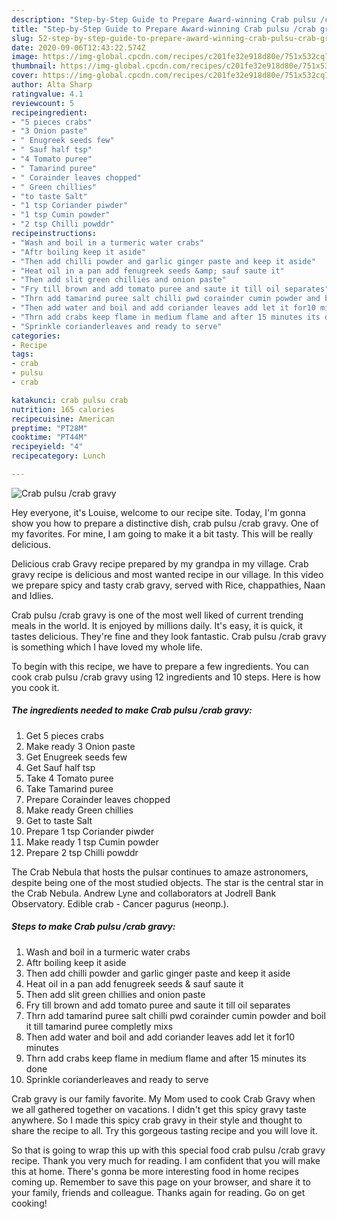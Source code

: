 ```yaml
---
description: "Step-by-Step Guide to Prepare Award-winning Crab pulsu /crab gravy"
title: "Step-by-Step Guide to Prepare Award-winning Crab pulsu /crab gravy"
slug: 52-step-by-step-guide-to-prepare-award-winning-crab-pulsu-crab-gravy
date: 2020-09-06T12:43:22.574Z
image: https://img-global.cpcdn.com/recipes/c201fe32e918d80e/751x532cq70/crab-pulsu-crab-gravy-recipe-main-photo.jpg
thumbnail: https://img-global.cpcdn.com/recipes/c201fe32e918d80e/751x532cq70/crab-pulsu-crab-gravy-recipe-main-photo.jpg
cover: https://img-global.cpcdn.com/recipes/c201fe32e918d80e/751x532cq70/crab-pulsu-crab-gravy-recipe-main-photo.jpg
author: Alta Sharp
ratingvalue: 4.1
reviewcount: 5
recipeingredient:
- "5 pieces crabs"
- "3 Onion paste"
- " Enugreek seeds few"
- " Sauf half tsp"
- "4 Tomato puree"
- " Tamarind puree"
- " Corainder leaves chopped"
- " Green chillies"
- "to taste Salt"
- "1 tsp Coriander piwder"
- "1 tsp Cumin powder"
- "2 tsp Chilli powddr"
recipeinstructions:
- "Wash and boil in a turmeric water crabs"
- "Aftr boiling keep it aside"
- "Then add chilli powder and garlic ginger paste and keep it aside"
- "Heat oil in a pan add fenugreek seeds &amp; sauf saute it"
- "Then add slit green chillies and onion paste"
- "Fry till brown and add tomato puree and saute it till oil separates"
- "Thrn add tamarind puree salt chilli pwd corainder cumin powder and boil it till tamarind puree completly mixs"
- "Then add water and boil and add coriander leaves add let it for10 minutes"
- "Thrn add crabs keep flame in medium flame and after 15 minutes its done"
- "Sprinkle corianderleaves and ready to serve"
categories:
- Recipe
tags:
- crab
- pulsu
- crab

katakunci: crab pulsu crab 
nutrition: 165 calories
recipecuisine: American
preptime: "PT28M"
cooktime: "PT44M"
recipeyield: "4"
recipecategory: Lunch

---
```



![Crab pulsu /crab gravy](https://img-global.cpcdn.com/recipes/c201fe32e918d80e/751x532cq70/crab-pulsu-crab-gravy-recipe-main-photo.jpg)

Hey everyone, it's Louise, welcome to our recipe site. Today, I'm gonna show you how to prepare a distinctive dish, crab pulsu /crab gravy. One of my favorites. For mine, I am going to make it a bit tasty. This will be really delicious.

Delicious crab Gravy recipe prepared by my grandpa in my village. Crab gravy recipe is delicious and most wanted recipe in our village. In this video we prepare spicy and tasty crab gravy, served with Rice, chappathies, Naan and Idlies.

Crab pulsu /crab gravy is one of the most well liked of current trending meals in the world. It is enjoyed by millions daily. It's easy, it is quick, it tastes delicious. They're fine and they look fantastic. Crab pulsu /crab gravy is something which I have loved my whole life.


To begin with this recipe, we have to prepare a few ingredients. You can cook crab pulsu /crab gravy using 12 ingredients and 10 steps. Here is how you cook it.

<!--inarticleads1-->

##### The ingredients needed to make Crab pulsu /crab gravy:

1. Get 5 pieces crabs
1. Make ready 3 Onion paste
1. Get  Enugreek seeds few
1. Get  Sauf half tsp
1. Take 4 Tomato puree
1. Take  Tamarind puree
1. Prepare  Corainder leaves chopped
1. Make ready  Green chillies
1. Get to taste Salt
1. Prepare 1 tsp Coriander piwder
1. Make ready 1 tsp Cumin powder
1. Prepare 2 tsp Chilli powddr


The Crab Nebula that hosts the pulsar continues to amaze astronomers, despite being one of the most studied objects. The star is the central star in the Crab Nebula. Andrew Lyne and collaborators at Jodrell Bank Observatory. Edible crab - Cancer pagurus (неопр.). 

<!--inarticleads2-->

##### Steps to make Crab pulsu /crab gravy:

1. Wash and boil in a turmeric water crabs
1. Aftr boiling keep it aside
1. Then add chilli powder and garlic ginger paste and keep it aside
1. Heat oil in a pan add fenugreek seeds &amp; sauf saute it
1. Then add slit green chillies and onion paste
1. Fry till brown and add tomato puree and saute it till oil separates
1. Thrn add tamarind puree salt chilli pwd corainder cumin powder and boil it till tamarind puree completly mixs
1. Then add water and boil and add coriander leaves add let it for10 minutes
1. Thrn add crabs keep flame in medium flame and after 15 minutes its done
1. Sprinkle corianderleaves and ready to serve


Crab gravy is our family favorite. My Mom used to cook Crab Gravy when we all gathered together on vacations. I didn&#39;t get this spicy gravy taste anywhere. So I made this spicy crab gravy in their style and thought to share the recipe to all. Try this gorgeous tasting recipe and you will love it. 

So that is going to wrap this up with this special food crab pulsu /crab gravy recipe. Thank you very much for reading. I am confident that you will make this at home. There's gonna be more interesting food in home recipes coming up. Remember to save this page on your browser, and share it to your family, friends and colleague. Thanks again for reading. Go on get cooking!
